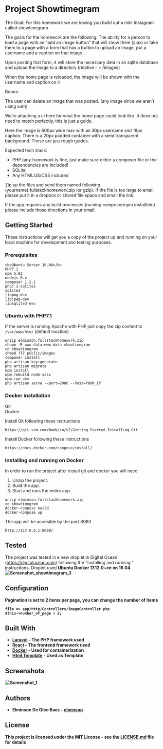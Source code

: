 # Project Showtimegram 

The Goal:
For this homework we are having you build out a mini Instagram called showtimegram.

The goals for the homework are the following:
The ability for a person to load a page with an “add an image button” that will show them (ajax) or take them to a page with a form that has a button to upload an image, put a username and a caption on that image.

Upon posting that form, it will store the necessary data in an sqlite database and upload the image to a directory (relative - > /images)

When the home page is reloaded, the image will be shown with the username and caption on it

Bonus:

The user can delete an image that was posted. (any image since we aren’t using auth)

We’re attaching a ui here for what the home page could look like. It does not need to match perfectly, this is just a guide.

Here the image is 600px wide max with an 30px username and 18px caption. There is a 20px padded container with a semi transparent background.
These are just rough guides.

Expected tech stack:
* PHP (any framework is fine, just make sure either a composer file or the dependencies are included)
* SQLite
* Any HTML/JS/CSS included

Zip up the files and send them named following (yourname).fullstackhomework.zip (or gzip). If the file is too large to email, please put it in a dropbox or shared file space and email the link.

If the app requires any build processes (running composer/npm install/etc) please include those directions in your email.

## Getting Started
These instructions will get you a copy of the project up and running on your local machine for development and testing purposes.

### Prerequisites
```
<b>Ubuntu Server 16.04</b>
PHP7.1
npm 5.03
nodejs 8.x
composer 1.2.1
php7.1-sqlite3
sqlite3
libpng-dev
libjpeg-dev
libsqlite3-dev
```

### Ubuntu with PHP7.1
If the server is running Apache with PHP just copy the zip content to `/var/www/htm/` (default location) 
```
unzip elminson.fullstackhomework.zip
chown -R www-data:www-data showtimegram
cd showtimegram
chmod 777 public/images
composer install
php artisan key:generate
php artisan migrate
npm install
npm rebuild node-sass
npm run dev
php artisan serve --port=8080 --host=YOUR_IP
````

### Docker installation
Git <Br>
Docker<br>

Install Git following these instructions 
```
https://git-scm.com/book/en/v2/Getting-Started-Installing-Git
```
Install Docker following these instructions 
```
https://docs.docker.com/compose/install/
```

### Installing and running on Docker
In order to run the project after install git and docker you will need
1) Unzip the project.
2) Build the app.
3) Start and runs the entire app.
```
unzip elminson.fullstackhomework.zip
cd showtimegram
docker-compose build
docker-compose up
```
The app will be accesible by the port 8080 
```
http://127.0.0.1:8080/
```
## Tested
The project was tested in a new droplet in Digital Ocean (https://digitalocean.com) following the "Installing and running
" instructions. Droplet used <b>Ubuntu Docker 17.12.0~ce on 16.04 <b>
![Screenshot_showtimegram_3](https://github.com/elminson/showtimegram/blob/master/Screenshot_showtimegram_3.png)

## Configuration 
Pagination is set to 2 items per page, you can change the number of items 
```
file => app/Http/Controllers/ImageController.php
$this->number_of_page = 2;
```

## Built With

* [Laravel](https://laravel.com/) - The PHP framework used
* [React](https://reactjs.org/) - The frontend framework used
* [Docker](https://docker.com) - Used for containerization
* [Html Template](https://colorlib.com) - Used as Template

## Screenshots
![Screenshot_1](https://github.com/elminson/showtimegram/blob/master/Screenshot_showtimegram.png)

## Authors

* **Elminson De Oleo Baez** - [elminson](https://github.com/elminson)

## License

This project is licensed under the MIT License - see the [LICENSE.md](LICENSE.md) file for details
